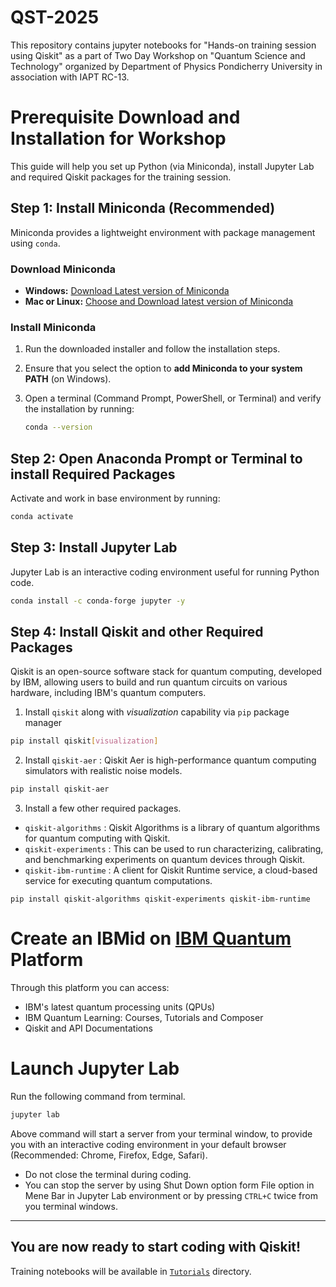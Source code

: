 # QST-2025
This repository contains jupyter notebooks for "Hands-on training session using Qiskit" as a part of Two Day Workshop on "Quantum Science and Technology" organized by Department of Physics Pondicherry University in association with IAPT RC-13.

# Prerequisite Download and Installation for Workshop
This guide will help you set up Python (via Miniconda), install Jupyter Lab and required Qiskit packages for the training session.

## Step 1: Install Miniconda (Recommended)
Miniconda provides a lightweight environment with package management using `conda`.

### Download Miniconda
- **Windows:** [Download Latest version of Miniconda](https://repo.anaconda.com/miniconda/Miniconda3-latest-Windows-x86_64.exe)
- **Mac or Linux:** [Choose and Download latest version of Miniconda](https://repo.anaconda.com/miniconda/)

### Install Miniconda
1. Run the downloaded installer and follow the installation steps.
2. Ensure that you select the option to **add Miniconda to your system PATH** (on Windows).
3. Open a terminal (Command Prompt, PowerShell, or Terminal) and verify the installation by running:

   ```sh
   conda --version
   ```
## Step 2: Open Anaconda Prompt or Terminal to install Required Packages
Activate and work in base environment by running:

```sh
conda activate
```
## Step 3: Install Jupyter Lab
Jupyter Lab is an interactive coding environment useful for running Python code.

```sh
conda install -c conda-forge jupyter -y
```

## Step 4: Install Qiskit and other Required Packages
Qiskit is an open-source software stack for quantum computing, developed by IBM, allowing users to build and run quantum circuits on various hardware, including IBM's quantum computers.
1. Install `qiskit` along with _visualization_ capability via `pip` package manager
```sh
pip install qiskit[visualization]
```
2. Install `qiskit-aer` : Qiskit Aer is high-performance quantum computing simulators with realistic noise models.
```sh
pip install qiskit-aer
```
3. Install a few other required packages.
- `qiskit-algorithms` : Qiskit Algorithms is a library of quantum algorithms for quantum computing with Qiskit.
- `qiskit-experiments` : This can be used to run characterizing, calibrating, and benchmarking experiments on quantum devices through Qiskit.
- `qiskit-ibm-runtime` : A client for Qiskit Runtime service, a cloud-based service for executing quantum computations.
```
pip install qiskit-algorithms qiskit-experiments qiskit-ibm-runtime
```
# Create an IBMid on **[IBM Quantum](https://quantum.ibm.com/)** Platform
Through this platform you can access:
- IBM's latest quantum processing units (QPUs)
- IBM Quantum Learning: Courses, Tutorials and Composer
- Qiskit and API Documentations

# Launch Jupyter Lab
Run the following command from terminal.
```sh
jupyter lab
```
Above command will start a server from your terminal window, to provide you with an interactive coding environment in your default browser (Recommended: Chrome, Firefox, Edge, Safari).
- Do not close the terminal during coding.
- You can stop the server by using Shut Down option form File option in Mene Bar in Jupyter Lab environment or by pressing `CTRL+C` twice from you terminal windows.

---
## You are now ready to start coding with Qiskit!
Training notebooks will be available in [`Tutorials`](https://github.com/crystaldot/QST-2025/tree/main/Tutorials) directory.
